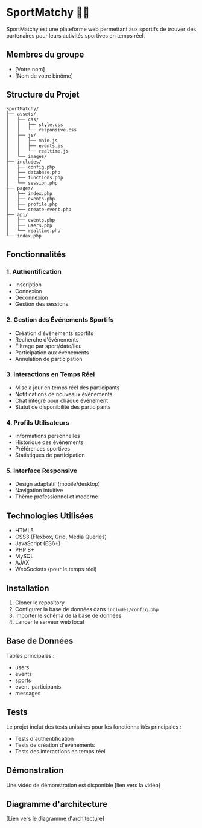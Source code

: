 # SportMatchy 🏃‍♂️

SportMatchy est une plateforme web permettant aux sportifs de trouver des partenaires pour leurs activités sportives en temps réel.

## Membres du groupe
- [Votre nom]
- [Nom de votre binôme]

## Structure du Projet

```
SportMatchy/
├── assets/
│   ├── css/
│   │   ├── style.css
│   │   └── responsive.css
│   ├── js/
│   │   ├── main.js
│   │   ├── events.js
│   │   └── realtime.js
│   └── images/
├── includes/
│   ├── config.php
│   ├── database.php
│   ├── functions.php
│   └── session.php
├── pages/
│   ├── index.php
│   ├── events.php
│   ├── profile.php
│   └── create-event.php
├── api/
│   ├── events.php
│   ├── users.php
│   └── realtime.php
└── index.php
```

## Fonctionnalités

### 1. Authentification
- Inscription
- Connexion
- Déconnexion
- Gestion des sessions

### 2. Gestion des Événements Sportifs
- Création d'événements sportifs
- Recherche d'événements
- Filtrage par sport/date/lieu
- Participation aux événements
- Annulation de participation

### 3. Interactions en Temps Réel
- Mise à jour en temps réel des participants
- Notifications de nouveaux événements
- Chat intégré pour chaque événement
- Statut de disponibilité des participants

### 4. Profils Utilisateurs
- Informations personnelles
- Historique des événements
- Préférences sportives
- Statistiques de participation

### 5. Interface Responsive
- Design adaptatif (mobile/desktop)
- Navigation intuitive
- Thème professionnel et moderne

## Technologies Utilisées

- HTML5
- CSS3 (Flexbox, Grid, Media Queries)
- JavaScript (ES6+)
- PHP 8+
- MySQL
- AJAX
- WebSockets (pour le temps réel)

## Installation

1. Cloner le repository
2. Configurer la base de données dans `includes/config.php`
3. Importer le schéma de la base de données
4. Lancer le serveur web local

## Base de Données

Tables principales :
- users
- events
- sports
- event_participants
- messages

## Tests

Le projet inclut des tests unitaires pour les fonctionnalités principales :
- Tests d'authentification
- Tests de création d'événements
- Tests des interactions en temps réel

## Démonstration
Une vidéo de démonstration est disponible [lien vers la vidéo]

## Diagramme d'architecture
[Lien vers le diagramme d'architecture]
